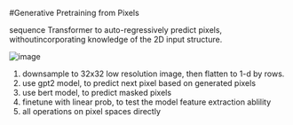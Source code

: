 #Generative Pretraining from Pixels

sequence Transformer to auto-regressively predict pixels, withoutincorporating knowledge of the 2D input structure.

![image](https://github.com/user-attachments/assets/90a6c6fb-b5ec-4983-9e46-cf3bc51d87cd)

1) downsample to 32x32 low resolution image, then flatten to 1-d by rows.
2) use gpt2 model, to predict next pixel based on generated pixels
3) use bert model, to predict masked pixels
4) finetune with linear prob, to test the model feature extraction ablility
5) all operations on pixel spaces directly
   
